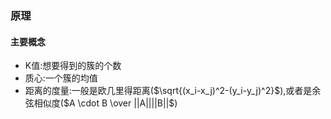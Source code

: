 ### 原理
#### 主要概念

- K值:想要得到的簇的个数
- 质心:一个簇的均值
- 距离的度量:一般是欧几里得距离($\sqrt{(x_i-x_j)^2-(y_i-y_j)^2}$),或者是余弦相似度($A \cdot B \over ||A||||B||$)
